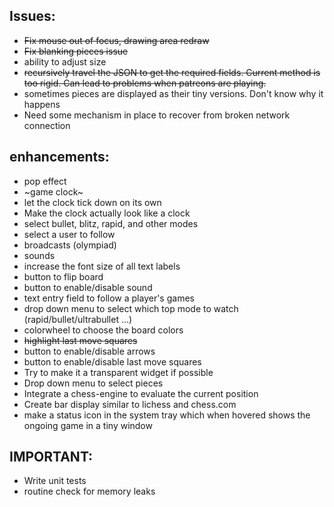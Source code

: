 ## Issues:

* ~~Fix mouse out of focus, drawing area redraw~~
* ~~Fix blanking pieces issue~~
* ability to adjust size
* ~~recursively travel the JSON to get the required fields. Current method is too rigid. Can lead to problems when patreons are playing.~~
* sometimes pieces are displayed as their tiny versions. Don't know why it happens
* Need some mechanism in place to recover from broken network connection

## enhancements:

* pop effect
* ~game clock~
* let the clock tick down on its own
* Make the clock actually look like a clock
* select bullet, blitz, rapid, and other modes
* select a user to follow
* broadcasts (olympiad)
* sounds
* increase the font size of all text labels
* button to flip board
* button to enable/disable sound
* text entry field to follow a player's games
* drop down menu to select which top mode to watch (rapid/bullet/ultrabullet ...)
* colorwheel to choose the board colors
* ~~highlight last move squares~~
* button to enable/disable arrows
* button to enable/disable last move squares
* Try to make it a transparent widget if possible
* Drop down menu to select pieces
* Integrate a chess-engine to evaluate the current position
* Create bar display similar to lichess and chess.com
* make a status icon in the system tray which when hovered shows the ongoing game in a tiny window

## IMPORTANT:
* Write unit tests
* routine check for memory leaks
